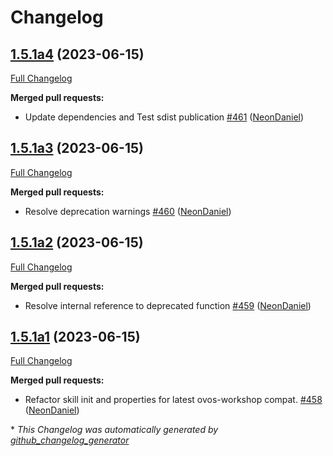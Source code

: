 # Changelog

## [1.5.1a4](https://github.com/NeonGeckoCom/neon-utils/tree/1.5.1a4) (2023-06-15)

[Full Changelog](https://github.com/NeonGeckoCom/neon-utils/compare/1.5.1a3...1.5.1a4)

**Merged pull requests:**

- Update dependencies and Test sdist publication [\#461](https://github.com/NeonGeckoCom/neon-utils/pull/461) ([NeonDaniel](https://github.com/NeonDaniel))

## [1.5.1a3](https://github.com/NeonGeckoCom/neon-utils/tree/1.5.1a3) (2023-06-15)

[Full Changelog](https://github.com/NeonGeckoCom/neon-utils/compare/1.5.1a2...1.5.1a3)

**Merged pull requests:**

- Resolve deprecation warnings [\#460](https://github.com/NeonGeckoCom/neon-utils/pull/460) ([NeonDaniel](https://github.com/NeonDaniel))

## [1.5.1a2](https://github.com/NeonGeckoCom/neon-utils/tree/1.5.1a2) (2023-06-15)

[Full Changelog](https://github.com/NeonGeckoCom/neon-utils/compare/1.5.1a1...1.5.1a2)

**Merged pull requests:**

- Resolve internal reference to deprecated function [\#459](https://github.com/NeonGeckoCom/neon-utils/pull/459) ([NeonDaniel](https://github.com/NeonDaniel))

## [1.5.1a1](https://github.com/NeonGeckoCom/neon-utils/tree/1.5.1a1) (2023-06-15)

[Full Changelog](https://github.com/NeonGeckoCom/neon-utils/compare/1.5.0...1.5.1a1)

**Merged pull requests:**

- Refactor skill init and properties for latest ovos-workshop compat. [\#458](https://github.com/NeonGeckoCom/neon-utils/pull/458) ([NeonDaniel](https://github.com/NeonDaniel))



\* *This Changelog was automatically generated by [github_changelog_generator](https://github.com/github-changelog-generator/github-changelog-generator)*
